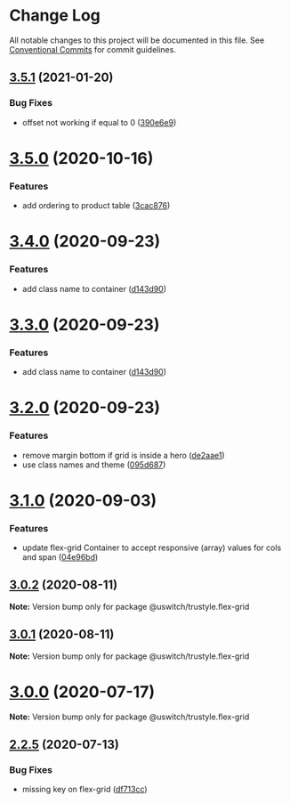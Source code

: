 # Change Log

All notable changes to this project will be documented in this file.
See [Conventional Commits](https://conventionalcommits.org) for commit guidelines.

## [3.5.1](https://github.com/uswitch/trustyle/compare/@uswitch/trustyle.flex-grid@3.5.0...@uswitch/trustyle.flex-grid@3.5.1) (2021-01-20)


### Bug Fixes

* offset not working if equal to 0 ([390e6e9](https://github.com/uswitch/trustyle/commit/390e6e9))





# [3.5.0](https://github.com/uswitch/trustyle/compare/@uswitch/trustyle.flex-grid@3.4.2...@uswitch/trustyle.flex-grid@3.5.0) (2020-10-16)


### Features

* add ordering to product table ([3cac876](https://github.com/uswitch/trustyle/commit/3cac876))





# [3.4.0](https://github.com/uswitch/trustyle/compare/@uswitch/trustyle.flex-grid@3.2.0...@uswitch/trustyle.flex-grid@3.4.0) (2020-09-23)


### Features

* add class name to container ([d143d90](https://github.com/uswitch/trustyle/commit/d143d90))





# [3.3.0](https://github.com/uswitch/trustyle/compare/@uswitch/trustyle.flex-grid@3.2.0...@uswitch/trustyle.flex-grid@3.3.0) (2020-09-23)


### Features

* add class name to container ([d143d90](https://github.com/uswitch/trustyle/commit/d143d90))





# [3.2.0](https://github.com/uswitch/trustyle/compare/@uswitch/trustyle.flex-grid@3.1.0...@uswitch/trustyle.flex-grid@3.2.0) (2020-09-23)


### Features

* remove margin bottom if grid is inside a hero ([de2aae1](https://github.com/uswitch/trustyle/commit/de2aae1))
* use class names and theme ([095d687](https://github.com/uswitch/trustyle/commit/095d687))





# [3.1.0](https://github.com/uswitch/trustyle/compare/@uswitch/trustyle.flex-grid@3.0.2...@uswitch/trustyle.flex-grid@3.1.0) (2020-09-03)


### Features

* update flex-grid Container to accept responsive (array) values for cols and span ([04e96bd](https://github.com/uswitch/trustyle/commit/04e96bd))





## [3.0.2](https://github.com/uswitch/trustyle/compare/@uswitch/trustyle.flex-grid@3.0.1...@uswitch/trustyle.flex-grid@3.0.2) (2020-08-11)

**Note:** Version bump only for package @uswitch/trustyle.flex-grid





## [3.0.1](https://github.com/uswitch/trustyle/compare/@uswitch/trustyle.flex-grid@3.0.0...@uswitch/trustyle.flex-grid@3.0.1) (2020-08-11)

**Note:** Version bump only for package @uswitch/trustyle.flex-grid





# [3.0.0](https://github.com/uswitch/trustyle/compare/@uswitch/trustyle.flex-grid@2.2.5...@uswitch/trustyle.flex-grid@3.0.0) (2020-07-17)

**Note:** Version bump only for package @uswitch/trustyle.flex-grid





## [2.2.5](https://github.com/uswitch/trustyle/compare/@uswitch/trustyle.flex-grid@2.2.4...@uswitch/trustyle.flex-grid@2.2.5) (2020-07-13)


### Bug Fixes

* missing key on flex-grid ([df713cc](https://github.com/uswitch/trustyle/commit/df713cc))
